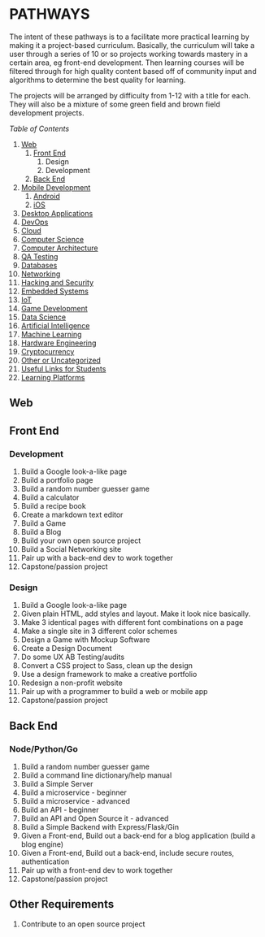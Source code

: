 # PATHWAYS

The intent of these pathways is to a facilitate more practical learning by making it a project-based curriculum.
Basically, the curriculum will take a user through a series of 10 or so projects working towards mastery in a certain area, eg front-end development.
Then learning courses will be filtered through for high quality content based off of community input and algorithms to determine the best quality for learning.

The projects will be arranged by difficulty from 1-12 with a title for each. They will also be a mixture of some green field and brown field development projects.

*Table of Contents*

1. [Web](#web)
   1. [Front End](#front-end)
      1. Design
      1. Development
   1. [Back End](#back-end)
1. [Mobile Development](#mobile-development)
   1. [Android](#android)
   1. [iOS](#ios)
1. [Desktop Applications](#desktop-applications)
1. [DevOps](#devops)
1. [Cloud](#cloud)
1. [Computer Science](#computer-science)
1. [Computer Architecture](#computer-architecture)
1. [QA Testing](#qa-testing)
1. [Databases](#databases)
1. [Networking](#networking)
1. [Hacking and Security](#hacking-and-security)
1. [Embedded Systems](#embedded-systems)
1. [IoT](#iot)
1. [Game Development](#game-development)
1. [Data Science](#data-science)
1. [Artificial Intelligence](#artificial-intelligence)
1. [Machine Learning](#machine-learning)
1. [Hardware Engineering](#hardware-engineering)
1. [Cryptocurrency](#cryptocurrency)
1. [Other or Uncategorized](#other-or-uncategorized)
1. [Useful Links for Students](#useful-links-for-students)
1. [Learning Platforms](#learning-platforms)

## Web

## Front End

### Development

1. Build a Google look-a-like page
1. Build a portfolio page
1. Build a random number guesser game
1. Build a calculator
1. Build a recipe book
1. Create a markdown text editor
1. Build a Game
1. Build a Blog
1. Build your own open source project
1. Build a Social Networking site
1. Pair up with a back-end dev to work together
1. Capstone/passion project

### Design

1. Build a Google look-a-like page
1. Given plain HTML, add styles and layout. Make it look nice basically.
1. Make 3 identical pages with different font combinations on a page
1. Make a single site in 3 different color schemes
1. Design a Game with Mockup Software
1. Create a Design Document
1. Do some UX AB Testing/audits
1. Convert a CSS project to Sass, clean up the design
1. Use a design framework to make a creative portfolio
1. Redesign a non-profit website
1. Pair up with a programmer to build a web or mobile app
1. Capstone/passion project

## Back End

### Node/Python/Go

1. Build a random number guesser game
1. Build a command line dictionary/help manual
1. Build a Simple Server
1. Build a microservice - beginner
1. Build a microservice - advanced
1. Build an API - beginner
1. Build an API and Open Source it - advanced
1. Build a Simple Backend with Express/Flask/Gin
1. Given a Front-end, Build out a back-end for a blog application (build a blog engine)
1. Given a Front-end, Build out a back-end, include secure routes, authentication
1. Pair up with a front-end dev to work together
1. Capstone/passion project

## Other Requirements

1. Contribute to an open source project
